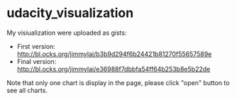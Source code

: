 # udacity_visualization
My visiualization were uploaded as gists:
* First version: http://bl.ocks.org/jimmylai/b3b9d294f6b24421b81270f55657589e
* Final version: http://bl.ocks.org/jimmylai/e36988f7dbbfa54ff64b253b8e5b22de

Note that only one chart is display in the page, please click "open" button to see all charts.
